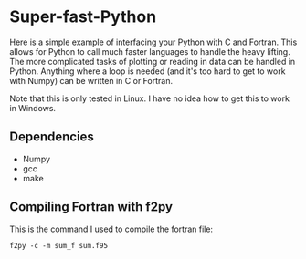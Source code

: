 # Super-fast-Python

Here is a simple example of interfacing your Python with C and Fortran. 
This allows for Python to call much faster languages to handle the heavy lifting. 
The more complicated tasks of plotting or reading in data can be handled in Python.
Anything where a loop is needed (and it's too hard to get to work with Numpy) can be written in C or Fortran.

Note that this is only tested in Linux. 
I have no idea how to get this to work in Windows.

## Dependencies

* Numpy
* gcc
* make

## Compiling Fortran with f2py

This is the command I used to compile the fortran file:

```
f2py -c -m sum_f sum.f95
```
